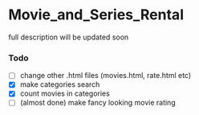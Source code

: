 # Movie_and_Series_Rental
full description will be updated soon

### Todo
- [ ] change other .html files (movies.html, rate.html etc)
- [x] make categories search
- [x] count movies in categories
- [ ] (almost done) make fancy looking movie rating
